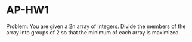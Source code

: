 # AP-HW1

Problem: You are given a 2n array of integers. Divide the members of the array into groups of 2 so that the minimum of each array is maximized.

